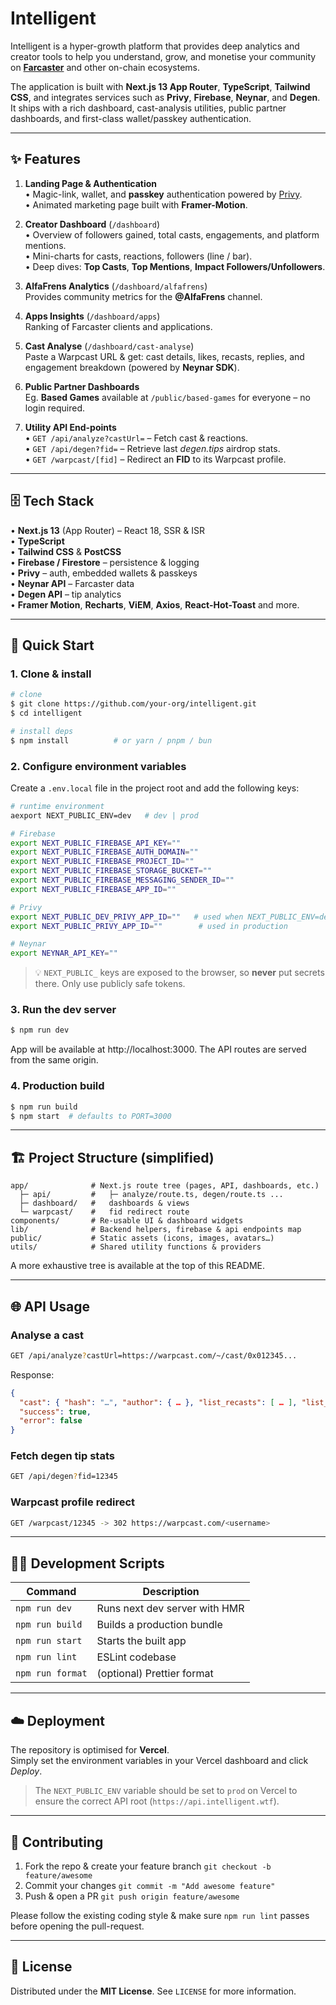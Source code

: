 # Intelligent

Intelligent is a hyper-growth platform that provides deep analytics and creator tools to help you understand, grow, and monetise your community on **[Farcaster](https://www.farcaster.xyz/)** and other on-chain ecosystems.

The application is built with **Next.js 13 App Router**, **TypeScript**, **Tailwind CSS**, and integrates services such as **Privy**, **Firebase**, **Neynar**, and **Degen**.  
It ships with a rich dashboard, cast-analysis utilities, public partner dashboards, and first-class wallet/passkey authentication.

---

## ✨ Features

1. **Landing Page & Authentication**  
   • Magic-link, wallet, and **passkey** authentication powered by [Privy](https://privy.io).  
   • Animated marketing page built with **Framer-Motion**.

2. **Creator Dashboard** (`/dashboard`)  
   • Overview of followers gained, total casts, engagements, and platform mentions.  
   • Mini-charts for casts, reactions, followers (line / bar).  
   • Deep dives: **Top Casts**, **Top Mentions**, **Impact Followers/Unfollowers**.

3. **AlfaFrens Analytics** (`/dashboard/alfafrens`)  
   Provides community metrics for the **@AlfaFrens** channel.

4. **Apps Insights** (`/dashboard/apps`)  
   Ranking of Farcaster clients and applications.

5. **Cast Analyse** (`/dashboard/cast-analyse`)  
   Paste a Warpcast URL & get: cast details, likes, recasts, replies, and engagement breakdown (powered by **Neynar SDK**).

6. **Public Partner Dashboards**  
   Eg. **Based Games** available at `/public/based-games` for everyone – no login required.

7. **Utility API End-points**  
   • `GET /api/analyze?castUrl=` – Fetch cast & reactions.  
   • `GET /api/degen?fid=` – Retrieve last _degen.tips_ airdrop stats.  
   • `GET /warpcast/[fid]` – Redirect an **FID** to its Warpcast profile.

---

## 🗄️ Tech Stack

• **Next.js 13** (App Router) – React 18, SSR & ISR  
• **TypeScript**  
• **Tailwind CSS** & **PostCSS**  
• **Firebase / Firestore** – persistence & logging  
• **Privy** – auth, embedded wallets & passkeys  
• **Neynar API** – Farcaster data  
• **Degen API** – tip analytics  
• **Framer Motion**, **Recharts**, **ViEM**, **Axios**, **React-Hot-Toast** and more.

---

## 🚀 Quick Start

### 1. Clone & install

```bash
# clone
$ git clone https://github.com/your-org/intelligent.git
$ cd intelligent

# install deps
$ npm install          # or yarn / pnpm / bun
```

### 2. Configure environment variables

Create a `.env.local` file in the project root and add the following keys:

```bash
# runtime environment
aexport NEXT_PUBLIC_ENV=dev   # dev | prod

# Firebase
export NEXT_PUBLIC_FIREBASE_API_KEY=""
export NEXT_PUBLIC_FIREBASE_AUTH_DOMAIN=""
export NEXT_PUBLIC_FIREBASE_PROJECT_ID=""
export NEXT_PUBLIC_FIREBASE_STORAGE_BUCKET=""
export NEXT_PUBLIC_FIREBASE_MESSAGING_SENDER_ID=""
export NEXT_PUBLIC_FIREBASE_APP_ID=""

# Privy
export NEXT_PUBLIC_DEV_PRIVY_APP_ID=""   # used when NEXT_PUBLIC_ENV=dev
export NEXT_PUBLIC_PRIVY_APP_ID=""        # used in production

# Neynar
export NEYNAR_API_KEY=""
```

> 💡 `NEXT_PUBLIC_` keys are exposed to the browser, so **never** put secrets there. Only use publicly safe tokens.

### 3. Run the dev server

```bash
$ npm run dev
```

App will be available at http://localhost:3000. The API routes are served from the same origin.

### 4. Production build

```bash
$ npm run build
$ npm start  # defaults to PORT=3000
```

---

## 🏗️ Project Structure (simplified)

```
app/              # Next.js route tree (pages, API, dashboards, etc.)
  ├─ api/         #   ├─ analyze/route.ts, degen/route.ts ...
  ├─ dashboard/   #   dashboards & views
  └─ warpcast/    #   fid redirect route
components/       # Re-usable UI & dashboard widgets
lib/              # Backend helpers, firebase & api endpoints map
public/           # Static assets (icons, images, avatars…)
utils/            # Shared utility functions & providers
```

A more exhaustive tree is available at the top of this README.

---

## 🌐 API Usage

### Analyse a cast

```bash
GET /api/analyze?castUrl=https://warpcast.com/~/cast/0x012345...
```

Response:

```json
{
  "cast": { "hash": "…", "author": { … }, "list_recasts": [ … ], "list_likes": [ … ] },
  "success": true,
  "error": false
}
```

### Fetch degen tip stats

```bash
GET /api/degen?fid=12345
```

### Warpcast profile redirect

```bash
GET /warpcast/12345 -> 302 https://warpcast.com/<username>
```

---

## 🧑‍💻 Development Scripts

| Command          | Description                   |
| ---------------- | ----------------------------- |
| `npm run dev`    | Runs next dev server with HMR |
| `npm run build`  | Builds a production bundle    |
| `npm run start`  | Starts the built app          |
| `npm run lint`   | ESLint codebase               |
| `npm run format` | (optional) Prettier format    |

---

## ☁️ Deployment

The repository is optimised for **Vercel**.  
Simply set the environment variables in your Vercel dashboard and click _Deploy_.

> The `NEXT_PUBLIC_ENV` variable should be set to `prod` on Vercel to ensure the correct API root (`https://api.intelligent.wtf`).

---

## 🤝 Contributing

1. Fork the repo & create your feature branch `git checkout -b feature/awesome`
2. Commit your changes `git commit -m "Add awesome feature"`
3. Push & open a PR `git push origin feature/awesome`

Please follow the existing coding style & make sure `npm run lint` passes before opening the pull-request.

---

## 📄 License

Distributed under the **MIT License**. See `LICENSE` for more information.

